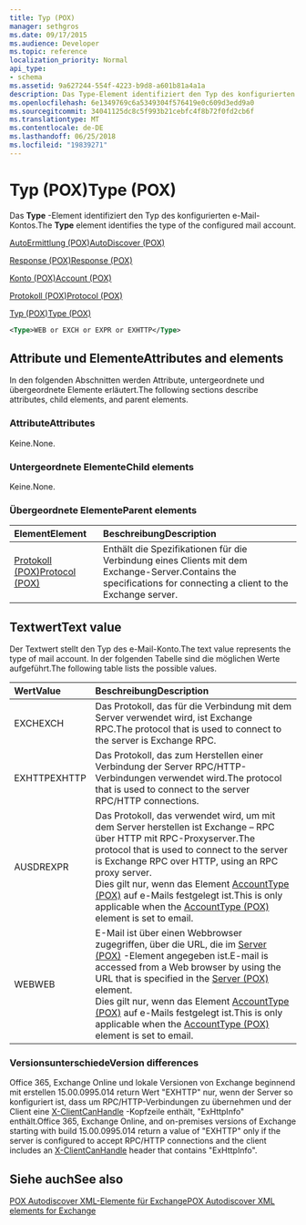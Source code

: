 ```yaml
---
title: Typ (POX)
manager: sethgros
ms.date: 09/17/2015
ms.audience: Developer
ms.topic: reference
localization_priority: Normal
api_type:
- schema
ms.assetid: 9a627244-554f-4223-b9d8-a601b81a4a1a
description: Das Type-Element identifiziert den Typ des konfigurierten e-Mail-Kontos.
ms.openlocfilehash: 6e1349769c6a5349304f576419e0c609d3edd9a0
ms.sourcegitcommit: 34041125dc8c5f993b21cebfc4f8b72f0fd2cb6f
ms.translationtype: MT
ms.contentlocale: de-DE
ms.lasthandoff: 06/25/2018
ms.locfileid: "19839271"
---
```

# <a name="type-pox"></a><span data-ttu-id="3251e-103">Typ (POX)</span><span class="sxs-lookup"><span data-stu-id="3251e-103">Type (POX)</span></span>

<span data-ttu-id="3251e-104">Das **Type** -Element identifiziert den Typ des konfigurierten e-Mail-Kontos.</span><span class="sxs-lookup"><span data-stu-id="3251e-104">The **Type** element identifies the type of the configured mail account.</span></span> 
  
[<span data-ttu-id="3251e-105">AutoErmittlung (POX)</span><span class="sxs-lookup"><span data-stu-id="3251e-105">AutoDiscover (POX)</span></span>](autodiscover-pox.md)
  
[<span data-ttu-id="3251e-106">Response (POX)</span><span class="sxs-lookup"><span data-stu-id="3251e-106">Response (POX)</span></span>](response-pox.md)
  
[<span data-ttu-id="3251e-107">Konto (POX)</span><span class="sxs-lookup"><span data-stu-id="3251e-107">Account (POX)</span></span>](account-pox.md)
  
[<span data-ttu-id="3251e-108">Protokoll (POX)</span><span class="sxs-lookup"><span data-stu-id="3251e-108">Protocol (POX)</span></span>](protocol-pox.md)
  
[<span data-ttu-id="3251e-109">Typ (POX)</span><span class="sxs-lookup"><span data-stu-id="3251e-109">Type (POX)</span></span>](type-pox.md)
  
```XML
<Type>WEB or EXCH or EXPR or EXHTTP</Type>
```

## <a name="attributes-and-elements"></a><span data-ttu-id="3251e-110">Attribute und Elemente</span><span class="sxs-lookup"><span data-stu-id="3251e-110">Attributes and elements</span></span>

<span data-ttu-id="3251e-111">In den folgenden Abschnitten werden Attribute, untergeordnete und übergeordnete Elemente erläutert.</span><span class="sxs-lookup"><span data-stu-id="3251e-111">The following sections describe attributes, child elements, and parent elements.</span></span>
  
### <a name="attributes"></a><span data-ttu-id="3251e-112">Attribute</span><span class="sxs-lookup"><span data-stu-id="3251e-112">Attributes</span></span>

<span data-ttu-id="3251e-113">Keine.</span><span class="sxs-lookup"><span data-stu-id="3251e-113">None.</span></span>
  
### <a name="child-elements"></a><span data-ttu-id="3251e-114">Untergeordnete Elemente</span><span class="sxs-lookup"><span data-stu-id="3251e-114">Child elements</span></span>

<span data-ttu-id="3251e-115">Keine.</span><span class="sxs-lookup"><span data-stu-id="3251e-115">None.</span></span>
  
### <a name="parent-elements"></a><span data-ttu-id="3251e-116">Übergeordnete Elemente</span><span class="sxs-lookup"><span data-stu-id="3251e-116">Parent elements</span></span>

|<span data-ttu-id="3251e-117">**Element**</span><span class="sxs-lookup"><span data-stu-id="3251e-117">**Element**</span></span>|<span data-ttu-id="3251e-118">**Beschreibung**</span><span class="sxs-lookup"><span data-stu-id="3251e-118">**Description**</span></span>|
|:-----|:-----|
|[<span data-ttu-id="3251e-119">Protokoll (POX)</span><span class="sxs-lookup"><span data-stu-id="3251e-119">Protocol (POX)</span></span>](protocol-pox.md) <br/> |<span data-ttu-id="3251e-120">Enthält die Spezifikationen für die Verbindung eines Clients mit dem Exchange-Server.</span><span class="sxs-lookup"><span data-stu-id="3251e-120">Contains the specifications for connecting a client to the Exchange server.</span></span>  <br/> |
   
## <a name="text-value"></a><span data-ttu-id="3251e-121">Textwert</span><span class="sxs-lookup"><span data-stu-id="3251e-121">Text value</span></span>

<span data-ttu-id="3251e-122">Der Textwert stellt den Typ des e-Mail-Konto.</span><span class="sxs-lookup"><span data-stu-id="3251e-122">The text value represents the type of mail account.</span></span> <span data-ttu-id="3251e-123">In der folgenden Tabelle sind die möglichen Werte aufgeführt.</span><span class="sxs-lookup"><span data-stu-id="3251e-123">The following table lists the possible values.</span></span>
  
|<span data-ttu-id="3251e-124">**Wert**</span><span class="sxs-lookup"><span data-stu-id="3251e-124">**Value**</span></span>|<span data-ttu-id="3251e-125">**Beschreibung**</span><span class="sxs-lookup"><span data-stu-id="3251e-125">**Description**</span></span>|
|:-----|:-----|
|<span data-ttu-id="3251e-126">EXCH</span><span class="sxs-lookup"><span data-stu-id="3251e-126">EXCH</span></span>  <br/> |<span data-ttu-id="3251e-127">Das Protokoll, das für die Verbindung mit dem Server verwendet wird, ist Exchange RPC.</span><span class="sxs-lookup"><span data-stu-id="3251e-127">The protocol that is used to connect to the server is Exchange RPC.</span></span>  <br/> |
|<span data-ttu-id="3251e-128">EXHTTP</span><span class="sxs-lookup"><span data-stu-id="3251e-128">EXHTTP</span></span>  <br/> |<span data-ttu-id="3251e-129">Das Protokoll, das zum Herstellen einer Verbindung der Server RPC/HTTP-Verbindungen verwendet wird.</span><span class="sxs-lookup"><span data-stu-id="3251e-129">The protocol that is used to connect to the server RPC/HTTP connections.</span></span>  <br/> |
|<span data-ttu-id="3251e-130">AUSDR</span><span class="sxs-lookup"><span data-stu-id="3251e-130">EXPR</span></span>  <br/> |<span data-ttu-id="3251e-131">Das Protokoll, das verwendet wird, um mit dem Server herstellen ist Exchange – RPC über HTTP mit RPC-Proxyserver.</span><span class="sxs-lookup"><span data-stu-id="3251e-131">The protocol that is used to connect to the server is Exchange RPC over HTTP, using an RPC proxy server.</span></span>  <br/> <span data-ttu-id="3251e-132">Dies gilt nur, wenn das Element [AccountType (POX)](accounttype-pox.md) auf e-Mails festgelegt ist.</span><span class="sxs-lookup"><span data-stu-id="3251e-132">This is only applicable when the [AccountType (POX)](accounttype-pox.md) element is set to email.</span></span>  <br/> |
|<span data-ttu-id="3251e-133">WEB</span><span class="sxs-lookup"><span data-stu-id="3251e-133">WEB</span></span>  <br/> |<span data-ttu-id="3251e-134">E-Mail ist über einen Webbrowser zugegriffen, über die URL, die im [Server (POX)](server-pox.md) -Element angegeben ist.</span><span class="sxs-lookup"><span data-stu-id="3251e-134">E-mail is accessed from a Web browser by using the URL that is specified in the [Server (POX)](server-pox.md) element.</span></span>  <br/> <span data-ttu-id="3251e-135">Dies gilt nur, wenn das Element [AccountType (POX)](accounttype-pox.md) auf e-Mails festgelegt ist.</span><span class="sxs-lookup"><span data-stu-id="3251e-135">This is only applicable when the [AccountType (POX)](accounttype-pox.md) element is set to email.</span></span>  <br/> |
   
### <a name="version-differences"></a><span data-ttu-id="3251e-136">Versionsunterschiede</span><span class="sxs-lookup"><span data-stu-id="3251e-136">Version differences</span></span>

<span data-ttu-id="3251e-137">Office 365, Exchange Online und lokale Versionen von Exchange beginnend mit erstellen 15.00.0995.014 return Wert "EXHTTP" nur, wenn der Server so konfiguriert ist, dass um RPC/HTTP-Verbindungen zu übernehmen und der Client eine [X-ClientCanHandle](pox-autodiscover-request-for-exchange.md) -Kopfzeile enthält, "ExHttpInfo" enthält.</span><span class="sxs-lookup"><span data-stu-id="3251e-137">Office 365, Exchange Online, and on-premises versions of Exchange starting with build 15.00.0995.014 return a value of "EXHTTP" only if the server is configured to accept RPC/HTTP connections and the client includes an [X-ClientCanHandle](pox-autodiscover-request-for-exchange.md) header that contains "ExHttpInfo".</span></span> 
  
## <a name="see-also"></a><span data-ttu-id="3251e-138">Siehe auch</span><span class="sxs-lookup"><span data-stu-id="3251e-138">See also</span></span>



[<span data-ttu-id="3251e-139">POX Autodiscover XML-Elemente für Exchange</span><span class="sxs-lookup"><span data-stu-id="3251e-139">POX Autodiscover XML elements for Exchange</span></span>](pox-autodiscover-xml-elements-for-exchange.md)

